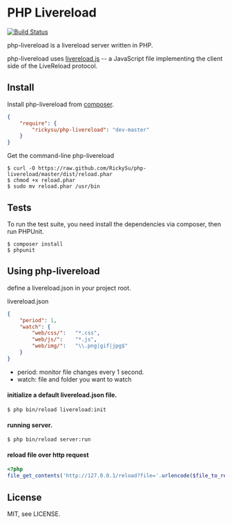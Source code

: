 # PHP Livereload

[![Build Status](https://travis-ci.org/RickySu/php-livereload.svg?branch=master)](https://travis-ci.org/RickySu/php-livereload)

php-livereload is a livereload server written in PHP.

php-livereload uses [livereload.js](https://github.com/livereload/livereload-js) -- a JavaScript file implementing the client side of the LiveReload protocol.

## Install

Install php-livereload from [composer](http://getcomposer.org).

```JSON
{
    "require": {
        "rickysu/php-livereload": "dev-master"
    }
}
```

Get the command-line php-livereload

    $ curl -O https://raw.github.com/RickySu/php-livereload/master/dist/reload.phar
    $ chmod +x reload.phar
    $ sudo mv reload.phar /usr/bin

## Tests

To run the test suite, you need install the dependencies via composer, then
run PHPUnit.

    $ composer install
    $ phpunit

## Using php-livereload
define a livereload.json in your project root.

livereload.json

```JSON
{
    "period": 1,
    "watch": {
        "web/css/":   "*.css",
        "web/js/":    "*.js",
        "web/img/":   "\\.png|gif|jpg$"
    }
}
```

* period:  monitor file changes every 1 second.
* watch: file and folder you want to watch

#### initialize a default livereload.json file.

```
$ php bin/reload livereload:init
```

#### running server.

```
$ php bin/reload server:run
```

#### reload file over http request

```php
<?php
file_get_contents('http://127.0.0.1/reload?file='.urlencode($file_to_reload));
```

## License

MIT, see LICENSE.
